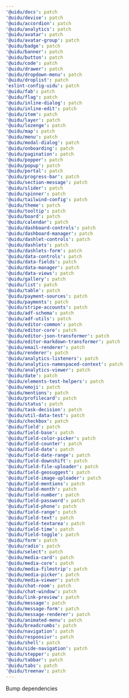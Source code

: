 ```yaml
---
'@uidu/docs': patch
'@uidu/devise': patch
'@uidu/accordion': patch
'@uidu/analytics': patch
'@uidu/avatar': patch
'@uidu/avatar-group': patch
'@uidu/badge': patch
'@uidu/banner': patch
'@uidu/button': patch
'@uidu/code': patch
'@uidu/drawer': patch
'@uidu/dropdown-menu': patch
'@uidu/droplist': patch
'eslint-config-uidu': patch
'@uidu/fab': patch
'@uidu/flag': patch
'@uidu/inline-dialog': patch
'@uidu/inline-edit': patch
'@uidu/item': patch
'@uidu/layer': patch
'@uidu/lozenge': patch
'@uidu/map': patch
'@uidu/menu': patch
'@uidu/modal-dialog': patch
'@uidu/onboarding': patch
'@uidu/pagination': patch
'@uidu/popper': patch
'@uidu/popup': patch
'@uidu/portal': patch
'@uidu/progress-bar': patch
'@uidu/section-message': patch
'@uidu/slider': patch
'@uidu/spinner': patch
'@uidu/tailwind-config': patch
'@uidu/theme': patch
'@uidu/tooltip': patch
'@uidu/board': patch
'@uidu/calendar': patch
'@uidu/dashboard-controls': patch
'@uidu/dashboard-manager': patch
'@uidu/dashlet-controls': patch
'@uidu/dashlets': patch
'@uidu/dashlets-form': patch
'@uidu/data-controls': patch
'@uidu/data-fields': patch
'@uidu/data-manager': patch
'@uidu/data-views': patch
'@uidu/gallery': patch
'@uidu/list': patch
'@uidu/table': patch
'@uidu/payment-sources': patch
'@uidu/payments': patch
'@uidu/stripe-accounts': patch
'@uidu/adf-schema': patch
'@uidu/adf-utils': patch
'@uidu/editor-common': patch
'@uidu/editor-core': patch
'@uidu/editor-json-transformer': patch
'@uidu/editor-markdown-transformer': patch
'@uidu/email-renderer': patch
'@uidu/renderer': patch
'@uidu/analytics-listeners': patch
'@uidu/analytics-namespaced-context': patch
'@uidu/analytics-viewer': patch
'@uidu/date': patch
'@uidu/elements-test-helpers': patch
'@uidu/emoji': patch
'@uidu/mentions': patch
'@uidu/profilecard': patch
'@uidu/status': patch
'@uidu/task-decision': patch
'@uidu/util-data-test': patch
'@uidu/checkbox': patch
'@uidu/field': patch
'@uidu/field-base': patch
'@uidu/field-color-picker': patch
'@uidu/field-counter': patch
'@uidu/field-date': patch
'@uidu/field-date-range': patch
'@uidu/field-downshift': patch
'@uidu/field-file-uploader': patch
'@uidu/field-geosuggest': patch
'@uidu/field-image-uploader': patch
'@uidu/field-mentions': patch
'@uidu/field-month': patch
'@uidu/field-number': patch
'@uidu/field-password': patch
'@uidu/field-phone': patch
'@uidu/field-range': patch
'@uidu/field-text': patch
'@uidu/field-textarea': patch
'@uidu/field-time': patch
'@uidu/field-toggle': patch
'@uidu/form': patch
'@uidu/radio': patch
'@uidu/select': patch
'@uidu/media-card': patch
'@uidu/media-core': patch
'@uidu/media-filmstrip': patch
'@uidu/media-picker': patch
'@uidu/media-viewer': patch
'@uidu/chat-room': patch
'@uidu/chat-window': patch
'@uidu/link-preview': patch
'@uidu/message': patch
'@uidu/message-form': patch
'@uidu/message-renderer': patch
'@uidu/animated-menu': patch
'@uidu/breadcrumbs': patch
'@uidu/navigation': patch
'@uidu/responsivr': patch
'@uidu/shell': patch
'@uidu/side-navigation': patch
'@uidu/stepper': patch
'@uidu/tabbar': patch
'@uidu/tabs': patch
'@uidu/treenav': patch
---
```


Bump dependencies
